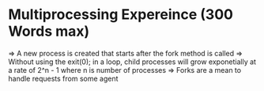 # Multiprocessing Expereince (300 Words max)

=> A new process is created that starts after the fork method is called
=> Without using the exit(0); in a loop, child processes will grow exponetially at a rate of 2^n - 1 where n is 
    number of processes
=> Forks are a mean to handle requests from some agent 